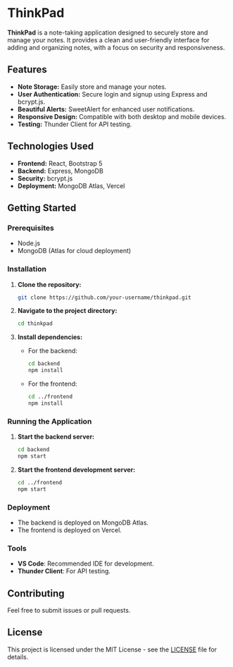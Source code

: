 # ThinkPad

**ThinkPad** is a note-taking application designed to securely store and manage your notes. It provides a clean and user-friendly interface for adding and organizing notes, with a focus on security and responsiveness.

## Features
- **Note Storage:** Easily store and manage your notes.
- **User Authentication:** Secure login and signup using Express and bcrypt.js.
- **Beautiful Alerts:** SweetAlert for enhanced user notifications.
- **Responsive Design:** Compatible with both desktop and mobile devices.
- **Testing:** Thunder Client for API testing.

## Technologies Used
- **Frontend:** React, Bootstrap 5
- **Backend:** Express, MongoDB
- **Security:** bcrypt.js
- **Deployment:** MongoDB Atlas, Vercel

## Getting Started

### Prerequisites
- Node.js
- MongoDB (Atlas for cloud deployment)

### Installation

1. **Clone the repository:**

    ```bash
    git clone https://github.com/your-username/thinkpad.git
    ```

2. **Navigate to the project directory:**

    ```bash
    cd thinkpad
    ```

3. **Install dependencies:**

    - For the backend:

        ```bash
        cd backend
        npm install
        ```

    - For the frontend:

        ```bash
        cd ../frontend
        npm install
        ```

### Running the Application

1. **Start the backend server:**

    ```bash
    cd backend
    npm start
    ```

2. **Start the frontend development server:**

    ```bash
    cd ../frontend
    npm start
    ```

### Deployment

- The backend is deployed on MongoDB Atlas.
- The frontend is deployed on Vercel.

### Tools
- **VS Code**: Recommended IDE for development.
- **Thunder Client**: For API testing.

## Contributing
Feel free to submit issues or pull requests.

## License
This project is licensed under the MIT License - see the [LICENSE](LICENSE) file for details.

